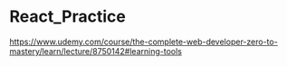 # React_Practice

https://www.udemy.com/course/the-complete-web-developer-zero-to-mastery/learn/lecture/8750142#learning-tools
